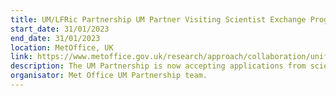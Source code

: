 ```yaml
---
title: UM/LFRic Partnership UM Partner Visiting Scientist Exchange Programme (UNITE)
start_date: 31/01/2023
end_date: 31/01/2023
location: MetOffice, UK
link: https://www.metoffice.gov.uk/research/approach/collaboration/unified-model/partnership
description: The UM Partnership is now accepting applications from scientists and software developers from across the UM Partnership and academic partners to the UM Partner Visiting Scientist Exchange Programme (UNITE). The UM Partner visiting scientist programme aims to encourage visiting scientist exchanges across multiple sites that would benefit the joint UM partner science programme and the technical infrastructure programmes. More information, including how to apply, please contact João Teixeira (he/him) joao.teixeira@metoffice.gov.uk or if you have access go to the UM Partnership SharePoint site. If you would like to establish some collaborative work but are unsure of who might be best placed to work with you, please do not hesitate to contact João Teixeira. Deadline for applications for this round is the 31 January. However, there are plans to run 6-monthly calls for the programme.
organisator: Met Office UM Partnership team.
---
```


